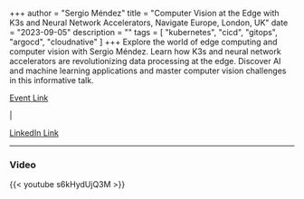 +++
author = "Sergio Méndez"
title = "Computer Vision at the Edge with K3s and Neural Network Accelerators, Navigate Europe, London, UK"
date = "2023-09-05"
description = ""
tags = [
    "kubernetes",
    "cicd",
    "gitops",
    "argocd",
    "cloudnative"
]
+++
Explore the world of edge computing and computer vision with Sergio Méndez. Learn how K3s and neural network accelerators are revolutionizing data processing at the edge. Discover AI and machine learning applications and master computer vision challenges in this informative talk.

[Event Link](https://www.civo.com/navigate)
<!--more--> | 
[LinkedIn Link](https://www.linkedin.com/posts/sergioarmgpl_i-will-be-speaking-at-civo-navigate-this-activity-7099981668920225792-APsD)
<!--more-->
---
### Video

{{< youtube s6kHydUjQ3M >}}